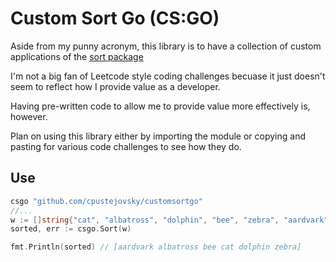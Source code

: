 # Custom Sort Go (CS:GO)

Aside from my punny acronym, this library is to have a collection of custom applications of the [sort package](https://golang.org/pkg/sort)

I'm not a big fan of Leetcode style coding challenges becuase it just doesn't seem to reflect how I provide value as a developer. 

Having pre-written code to allow me to provide value more effectively is, however.

Plan on using this library either by importing the module or copying and pasting for various code challenges to see how they do.

## Use

```go
csgo "github.com/cpustejovsky/customsortgo"
//...
w := []string{"cat", "albatross", "dolphin", "bee", "zebra", "aardvark"}
sorted, err := csgo.Sort(w)

fmt.Println(sorted) // [aardvark albatross bee cat dolphin zebra]
```